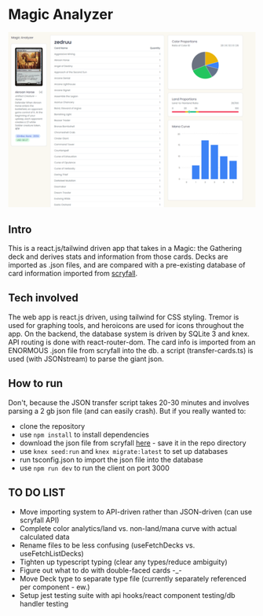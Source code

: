 # Magic Analyzer
![Magic Analyzer Screenshot](/images/gh2.png)

## Intro
This is a react.js/tailwind driven app that takes in a Magic: the Gathering deck and derives stats and information from those cards.
Decks are imported as .json files, and are compared with a pre-existing database of card information imported from [scryfall](scryfall.com).

## Tech involved
The web app is react.js driven, using tailwind for CSS styling. Tremor is used for graphing tools, and heroicons are used for icons throughout the app.
On the backend, the database system is driven by SQLite 3 and knex. API routing is done with react-router-dom.
The card info is imported from an ENORMOUS .json file from scryfall into the db. a script (transfer-cards.ts) is used (with JSONstream) to parse the giant json.

## How to run
Don't, because the JSON transfer script takes 20-30 minutes and involves parsing a 2 gb json file (and can easily crash).
But if you really wanted to:
 - clone the repository
 - use ```npm install``` to install dependencies
 - download the json file from scryfall [here](https://scryfall.com/docs/api/bulk-data) - save it in the repo directory
 - use ```knex seed:run``` and ```knex migrate:latest``` to set up databases
 - run tsconfig.json to import the json file into the database
 - use ```npm run dev``` to run the client on port 3000

## TO DO LIST
 - Move importing system to API-driven rather than JSON-driven (can use scryfall API)
 - Complete color analytics/land vs. non-land/mana curve with actual calculated data
 - Rename files to be less confusing (useFetchDecks vs. useFetchListDecks)
 - Tighten up typescript typing (clear any types/reduce ambiguity)
 - Figure out what to do with double-faced cards -_-
 - Move Deck type to separate type file (currently separately referenced per component - ew.)
 - Setup jest testing suite with api hooks/react component testing/db handler testing
